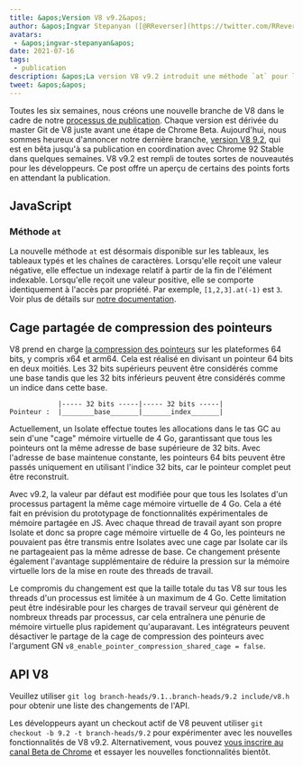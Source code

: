 ```yaml
---
title: &apos;Version V8 v9.2&apos;
author: &apos;Ingvar Stepanyan ([@RReverser](https://twitter.com/RReverser))&apos;
avatars:
 - &apos;ingvar-stepanyan&apos;
date: 2021-07-16
tags:
 - publication
description: &apos;La version V8 v9.2 introduit une méthode `at` pour l&apos;indexation relative et des améliorations de la compression des pointeurs.&apos;
tweet: &apos;&apos;
---
```

Toutes les six semaines, nous créons une nouvelle branche de V8 dans le cadre de notre [processus de publication](https://v8.dev/docs/release-process). Chaque version est dérivée du master Git de V8 juste avant une étape de Chrome Beta. Aujourd&apos;hui, nous sommes heureux d&apos;annoncer notre dernière branche, [version V8 9.2](https://chromium.googlesource.com/v8/v8.git/+log/branch-heads/9.2), qui est en bêta jusqu&apos;à sa publication en coordination avec Chrome 92 Stable dans quelques semaines. V8 v9.2 est rempli de toutes sortes de nouveautés pour les développeurs. Ce post offre un aperçu de certains des points forts en attendant la publication.

<!--truncate-->
## JavaScript

### Méthode `at`

La nouvelle méthode `at` est désormais disponible sur les tableaux, les tableaux typés et les chaînes de caractères. Lorsqu&apos;elle reçoit une valeur négative, elle effectue un indexage relatif à partir de la fin de l&apos;élément indexable. Lorsqu&apos;elle reçoit une valeur positive, elle se comporte identiquement à l&apos;accès par propriété. Par exemple, `[1,2,3].at(-1)` est `3`. Voir plus de détails sur [notre documentation](https://v8.dev/features/at-method).

## Cage partagée de compression des pointeurs

V8 prend en charge [la compression des pointeurs](https://v8.dev/blog/pointer-compression) sur les plateformes 64 bits, y compris x64 et arm64. Cela est réalisé en divisant un pointeur 64 bits en deux moitiés. Les 32 bits supérieurs peuvent être considérés comme une base tandis que les 32 bits inférieurs peuvent être considérés comme un indice dans cette base.

```
            |----- 32 bits -----|----- 32 bits -----|
Pointeur :  |________base_______|_______index_______|
```

Actuellement, un Isolate effectue toutes les allocations dans le tas GC au sein d&apos;une "cage" mémoire virtuelle de 4 Go, garantissant que tous les pointeurs ont la même adresse de base supérieure de 32 bits. Avec l&apos;adresse de base maintenue constante, les pointeurs 64 bits peuvent être passés uniquement en utilisant l&apos;indice 32 bits, car le pointeur complet peut être reconstruit.

Avec v9.2, la valeur par défaut est modifiée pour que tous les Isolates d&apos;un processus partagent la même cage mémoire virtuelle de 4 Go. Cela a été fait en prévision du prototypage de fonctionnalités expérimentales de mémoire partagée en JS. Avec chaque thread de travail ayant son propre Isolate et donc sa propre cage mémoire virtuelle de 4 Go, les pointeurs ne pouvaient pas être transmis entre Isolates avec une cage par Isolate car ils ne partageaient pas la même adresse de base. Ce changement présente également l&apos;avantage supplémentaire de réduire la pression sur la mémoire virtuelle lors de la mise en route des threads de travail.

Le compromis du changement est que la taille totale du tas V8 sur tous les threads d&apos;un processus est limitée à un maximum de 4 Go. Cette limitation peut être indésirable pour les charges de travail serveur qui génèrent de nombreux threads par processus, car cela entraînera une pénurie de mémoire virtuelle plus rapidement qu&apos;auparavant. Les intégrateurs peuvent désactiver le partage de la cage de compression des pointeurs avec l&apos;argument GN `v8_enable_pointer_compression_shared_cage = false`.

## API V8

Veuillez utiliser `git log branch-heads/9.1..branch-heads/9.2 include/v8.h` pour obtenir une liste des changements de l&apos;API.

Les développeurs ayant un checkout actif de V8 peuvent utiliser `git checkout -b 9.2 -t branch-heads/9.2` pour expérimenter avec les nouvelles fonctionnalités de V8 v9.2. Alternativement, vous pouvez [vous inscrire au canal Beta de Chrome](https://www.google.com/chrome/browser/beta.html) et essayer les nouvelles fonctionnalités bientôt.
